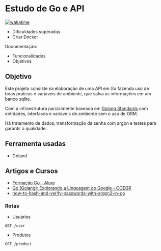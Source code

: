 # Estudo de Go e API

[![wakatime](https://wakatime.com/badge/user/d38eb168-6d29-49d2-bed8-f1f729c66217/project/018b3f5e-43e7-49a0-a247-0f3df625c66b.svg)](https://wakatime.com/badge/user/d38eb168-6d29-49d2-bed8-f1f729c66217/project/018b3f5e-43e7-49a0-a247-0f3df625c66b)

- Dificuldades superadas
- Criar Docker

Documentação:

- Funcionalidades
- Objetivos

## Objetivo

Este projeto consiste na elaboração de uma API em Go fazendo uso de boas praticas e variaveis de ambiente, que salva as informações em um banco sqlite.

Com a infraestrutura parcialmente baseada em [Golang Standards](https://github.com/golang-standards/project-layout) com entidades, interfaces e variaveis de ambiente sem o uso de ORM.

Há tratamento de dados, transformação da senha com argon e testes para garantir a qualidade.

## Ferramenta usadas

- Goland

## Artigos e Cursos

- [Formação Go - Alura](https://cursos.alura.com.br/formacao-go)
- [Go (Golang): Explorando a Linguagem do Google - COD3R](https://www.udemy.com/course/curso-go)
- [how-to-hash-and-verify-passwords-with-argon2-in-go](https://www.alexedwards.net/blog/how-to-hash-and-verify-passwords-with-argon2-in-go)

### Rotas

- Usuários

```http request
GET /user
```

- Produtos

```http request
GET /product
```
